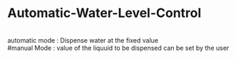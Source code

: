 # Automatic-Water-Level-Control


<br>automatic mode : Dispense water at the fixed value </br>
#manual Mode : value of the liquuid to be dispensed can be set by the user
